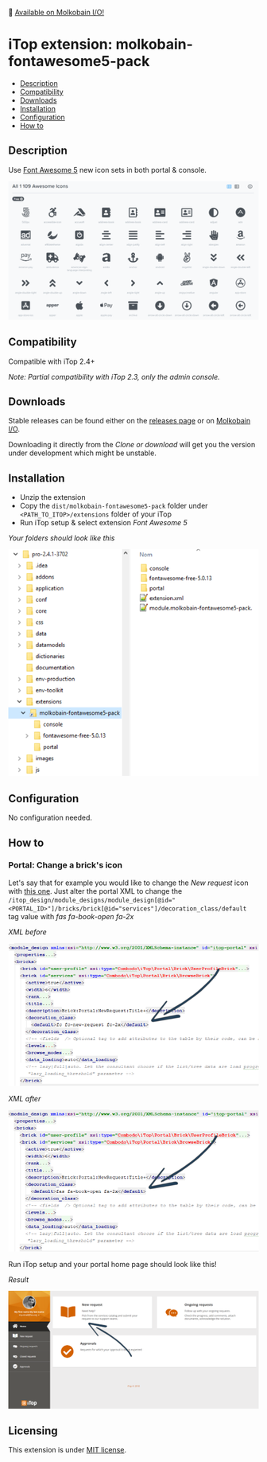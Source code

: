 👋 [Available on Molkobain I/O!](https://www.molkobain.com/product/font-awesome-5-pack/)

# iTop extension: molkobain-fontawesome5-pack
* [Description](#description)
* [Compatibility](#compatibility)
* [Downloads](#downloads)
* [Installation](#installation)
* [Configuration](#configuration)
* [How to](#how-to)

## Description
Use [Font Awesome 5](https://fontawesome.com/) new icon sets in both portal & console.

![Description decoration](https://raw.githubusercontent.com/Molkobain/itop-fontawesome5-pack/develop/docs/mfp-icon-examples.PNG)

## Compatibility
Compatible with iTop 2.4+

*Note: Partial compatibility with iTop 2.3, only the admin console.*

## Downloads
Stable releases can be found either on the [releases page](https://github.com/Molkobain/itop-fontawesome5-pack/releases) or on [Molkobain I/O](https://www.molkobain.com/product/font-awesome-5-pack/).

Downloading it directly from the *Clone or download* will get you the version under development which might be unstable.

## Installation
* Unzip the extension
* Copy the ``dist/molkobain-fontawesome5-pack`` folder under ``<PATH_TO_ITOP>/extensions`` folder of your iTop
* Run iTop setup & select extension *Font Awesome 5*

*Your folders should look like this*

![Extensions folder](https://raw.githubusercontent.com/Molkobain/itop-fontawesome5-pack/develop/docs/mfp-install.PNG)

## Configuration
No configuration needed.

## How to
### Portal: Change a brick's icon
Let's say that for example you would like to change the *New request* icon with [this one](https://fontawesome.com/icons/book-open?style=solid). Just alter the portal XML to change the ``/itop_design/module_designs/module_design[@id="<PORTAL_ID>"]/bricks/brick[@id="services"]/decoration_class/default`` tag value with *fas fa-book-open fa-2x*

*XML before*

![Before](https://raw.githubusercontent.com/Molkobain/itop-fontawesome5-pack/develop/docs/mfp-example-01-01.PNG)

*XML after*

![After](https://raw.githubusercontent.com/Molkobain/itop-fontawesome5-pack/develop/docs/mfp-example-01-02.PNG)

Run iTop setup and your portal home page should look like this!

*Result*

![Extensions folder](https://raw.githubusercontent.com/Molkobain/itop-fontawesome5-pack/develop/docs/mfp-example-01-03.PNG)

## Licensing
This extension is under [MIT license](https://en.wikipedia.org/wiki/MIT_License).

